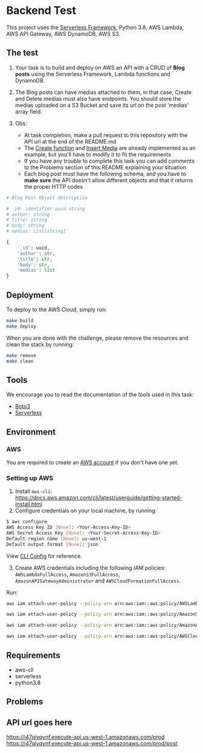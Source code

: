 # Backend Test

This project uses the [Serverless Framework](https://serverless.com), Python 3.8, AWS Lambda, AWS API Gateway, AWS DynamoDB, AWS S3.

## The test

1. Your task is to build and deploy on AWS an API with a CRUD of **Blog posts** using the Serverless Framework, Lambda functions and DynamoDB.
   
2. The Blog posts can have medias attached to them, in that case, Create and Delete medias must also have endpoints. You should store the medias uploaded on a S3 Bucket and save its url on the post 'medias' array field.

3. Obs:
   - At task completion, make a pull request to this repository with the API url at the end of the README.md
   - The [Create function](/src/api/create_post.py) and [Insert Media](src/api/insert_media.py) are already implemented as an example, but you'll have to modify it to fit the requirements
   - If you have any trouble to complete this task you can add comments to the Problems section of this README explaining your situation
   - Each blog post must have the following schema, and you have to **make sure** the API doesn't allow different objects and that it returns the proper HTTP codes

```python
# Blog Post Object description

# _id: identifier uuid string
# author: string 
# title: string
# body: string
# medias: List[string]

{
    '_id': uuid,
    'author': str,
    'title': str,
    'body': str,
    'medias': list
}
```

## Deployment

To deploy to the AWS Cloud, simply run:

```sh
make build
make deploy
```

When you are done with the challenge, please remove the resources and clean the stack by running:

```sh
make remove
make clean
```

## Tools

We encourage you to read the documentation of the tools used in this task:

- [Boto3](https://boto3.amazonaws.com/v1/documentation/api/latest/index.html)
- [Serverless](https://www.serverless.com/framework/docs/)

## Environment

### AWS
You are required to create an [AWS account](https://aws.amazon.com) if you don't have one yet.

### Setting up AWS

1. Install ```aws-cli```: https://docs.aws.amazon.com/cli/latest/userguide/getting-started-install.html
2. Configure credentials on your local machine, by running:

```bash
$ aws configure
AWS Access Key ID [None]: <Your-Access-Key-ID>
AWS Secret Access Key [None]: <Your-Secret-Access-Key-ID>
Default region name [None]: us-west-1
Default output format [None]: json
```
View [CLI Config](https://docs.aws.amazon.com/cli/latest/userguide/cli-configure-quickstart.html) for reference.

3. Create AWS credentials including the following IAM policies: ```AWSLambdaFullAccess```, ```AmazonS3FullAccess```, ```AmazonAPIGatewayAdministrator``` and ```AWSCloudFormationFullAccess```.

Run:
```sh
aws iam attach-user-policy --policy-arn arn:aws:iam::aws:policy/AWSLambdaFullAccess --user-name <username>

aws iam attach-user-policy --policy-arn arn:aws:iam::aws:policy/AmazonS3FullAccess --user-name <username>

aws iam attach-user-policy --policy-arn arn:aws:iam::aws:policy/AmazonAPIGatewayAdministrator --user-name <username>

aws iam attach-user-policy --policy-arn arn:aws:iam::aws:policy/AWSCloudFormationFullAccess --user-name <username>
```

## Requirements

- aws-cli
- serverless
- python3.8

## Problems

## API url goes here

https://i47qivqvnf.execute-api.us-west-1.amazonaws.com/prod
https://i47qivqvnf.execute-api.us-west-1.amazonaws.com/prod/post
